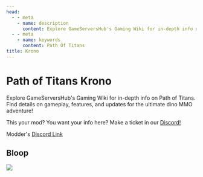 ```yaml
---
head:
  - - meta
    - name: description
      content: Explore GameServersHub's Gaming Wiki for in-depth info on Path of Titans. Find details on gameplay, features, and updates for the ultimate dino MMO adventure!
  - - meta
    - name: keywords
      content: Path Of Titans
title: Krono
---
```


# Path of Titans Krono

Explore GameServersHub's Gaming Wiki for in-depth info on Path of Titans. Find details on gameplay, features, and updates for the ultimate dino MMO adventure!

This your mod? You want your info here? Make a ticket in our [Discord!](https://discord.gg/gsh)

Modder's [Discord Link](#)

## Bloop

<a href='./path-of-titans-bloop' target='_blank'> <img src='https://web-cdn.alderongames.com/files/998/conversions/BloopCover1-icon.jpg' /> </a>
